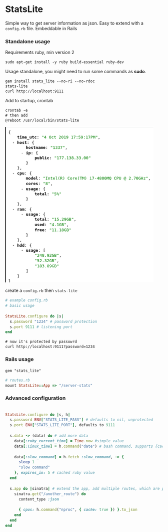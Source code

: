 # StatsLite

Simple way to get server information as json. Easy to extend with a `config.rb` file.
Embeddable in Rails

### Standalone usage

Requirements ruby, min version 2

```shell script
sudo apt-get install -y ruby build-essential ruby-dev
```

Usage standalone, you might need to run some commands as __sudo__.

```shell script
gem install stats_lite --no-ri --no-rdoc
stats-lite
curl http://localhost:9111
```

Add to startup, crontab
```shell script
crontab -e
# then add
@reboot /usr/local/bin/stats-lite
```

![demo](https://raw.githubusercontent.com/sebyx07/stats-lite/master/docs/example.png)

create a `config.rb` then `stats-lite`

```ruby 
# example config.rb
# basic usage

StatsLite.configure do |s|
  s.password "1234" # password protection
  s.port 9111 # listening port
end
```

```shell script
# now it's protected by passowrd
curl http://localhost:9111?password=1234 
```

### Rails usage

`gem "stats_lite"`

```ruby
# routes.rb
mount StatsLite::App => "/server-stats" 
```

### Advanced configuration

```ruby

StatsLite.configure do |s, h|
  s.password ENV["STATS_LITE_PASS"] # defaults to nil, unprotected
  s.port ENV["STATS_LITE_PORT"], defaults to 9111

  s.data -> (data) do # add more data
    data[:ruby_current_time] = Time.now #simple value
    data[:linux_time] = h.command("date") # bash command, supports {cache: true, expires_in: 60} 

    data[:slow_command] = h.fetch :slow_command, -> {
      sleep 1
      "slow command"
    }, expires_in: 5 # cached ruby value
  end

  s.app do |sinatra| # extend the app, add multiple routes, which are protected by the password
    sinatra.get("/another_route") do
      content_type :json

      { cpus: h.command("nproc", { cache: true }) }.to_json
    end
  end
end
```
